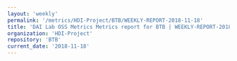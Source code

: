 ```yaml
---
layout: 'weekly'
permalink: '/metrics/HDI-Project/BTB/WEEKLY-REPORT-2018-11-18'
title: 'DAI Lab OSS Metrics Metrics report for BTB | WEEKLY-REPORT-2018-11-18'
organization: 'HDI-Project'
repository: 'BTB'
current_date: '2018-11-18'
---
```

